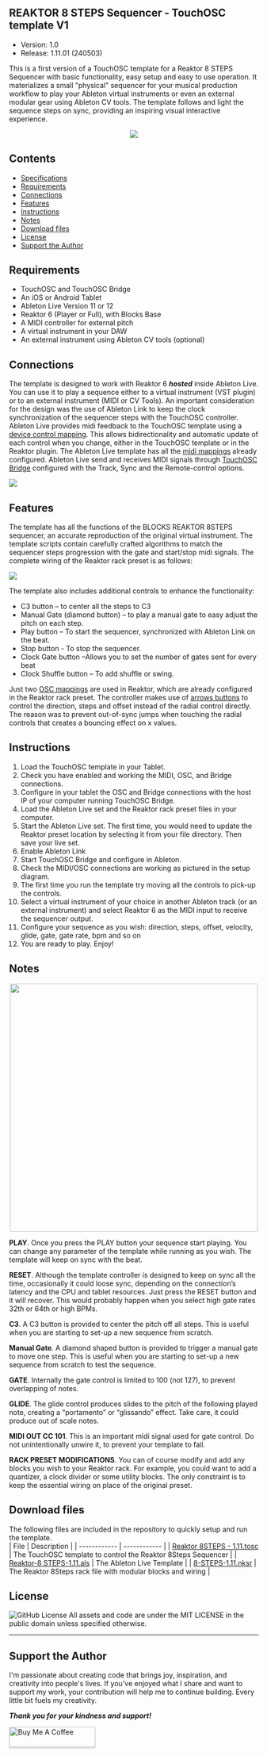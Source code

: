 ## REAKTOR 8 STEPS Sequencer - TouchOSC template V1
- Version: 1.0 
- Release: 1.11.01 (240503)

This is a first version of a TouchOSC template for a Reaktor 8 STEPS Sequencer with basic functionality, easy setup and easy to use operation. It materializes a small "physical" sequencer for your musical production workflow to play your Ableton virtual instruments or even an external modular gear using Ableton CV tools. The template follows and light the sequence steps on sync, providing an inspiring visual interactive experience.

<div align="center"> 

![](images/img0.gif)

</div>

## Contents
- [Specifications](SPECS.md)
- [Requirements](#requirements)
- [Connections](#connections)
- [Features](#features)
- [Instructions](#instructions)
- [Notes](#notes)
- [Download files](#Download-files)
- [License](#license)
- [Support the Author](#support-the-author)


## Requirements
-   TouchOSC and TouchOSC Bridge
-   An iOS or Android Tablet
-   Ableton Live Version 11 or 12
-   Reaktor 6 (Player or Full), with Blocks Base
-   A MIDI controller for external pitch
-   A virtual instrument in your DAW
-   An external instrument using  Ableton CV tools (optional)


## Connections
The template is designed to work with Reaktor 6 ***hosted*** inside Ableton Live. You can use it to play a sequence either to a virtual instrument (VST plugin) or to an external instrument (MIDI or CV Tools). An important consideration for the design was the use of Ableton Link to keep the clock synchronization of the sequencer steps with the TouchOSC controller. Ableton Live provides midi feedback to the TouchOSC template using a [device control mapping](images/img4.Ableton_Reaktor_Device_Controller.jpg). This allows bidirectionality and automatic update of each control when you change, either in the TouchOSC template or in the Reaktor plugin. The Ableton Live template has all the [midi mappings](images/img9.Ableton-MIDI-map.jpg) already configured. Ableton Live send and receives MIDI signals through [TouchOSC Bridge](images/img5.TouchOSC_Bridge_config.jpg) configured with the Track, Sync and the Remote-control options.

![](images/img3.Ableton_TouchOSC_setup.jpg)



## Features
The template has all the functions of the BLOCKS REAKTOR 8STEPS sequencer, an accurate reproduction of the original virtual instrument. The template scripts contain carefully crafted algorithms to match the sequencer steps progression with the gate and start/stop midi signals.  The complete wiring of the Reaktor rack preset is as follows: 

![](images/img6.Reaktor-8-STEPS-rack.jpg)

The template also includes additional controls to enhance the functionality:
- C3 button – to center all the steps to C3
- Manual Gate (diamond button) – to play a manual gate to easy adjust the pitch on each step. 
- Play button – To start the sequencer, synchronized with Ableton Link on the beat.
- Stop button - To stop the sequencer.
- Clock Gate button –Allows you to set the number of gates sent for every beat
- Clock Shuffle button – To add shuffle or swing.

Just two [OSC mappings](images/img7.Reaktor_OSC_map.jpg) are used in Reaktor, which are already configured in the Reaktor rack preset. The controller makes use of [arrows buttons](images/img8.Direction-Steps-Offset.png) to control the direction, steps and offset instead of the radial control directly. The reason was to prevent out-of-sync jumps when touching the radial controls that creates a bouncing effect on x values.



## Instructions
1. Load the TouchOSC template in your Tablet.
2. Check you have enabled and working the MIDI, OSC, and Bridge connections.
3. Configure in your tablet the OSC and Bridge connections with the host IP of your computer running TouchOSC Bridge. 
4. Load the Ableton Live set and the Reaktor rack preset files in your computer. 
5. Start the Ableton Live set. The first time, you would need to update the Reaktor preset location by selecting it from your file directory. Then save your live set. 
6. Enable Ableton Link
7. Start TouchOSC Bridge and configure in Ableton.
8. Check the MIDI/OSC connections are working as pictured in the setup diagram.
9. The first time you run the template try moving all the controls to pick-up the controls. 
10. Select a virtual instrument of your choice in another Ableton track (or an external instrument) and select Reaktor 6 as the MIDI input to receive the sequencer output. 
11. Configure your sequence as you wish: direction, steps, offset, velocity, glide, gate, gate rate, bpm and so on
12. You are ready to play. Enjoy!



## Notes

<div align="center">  
  <img src="images/img2.Reaktor-8STEPS_layout.png" with=500 height=500>
</div>

**PLAY**. Once you press the PLAY button your sequence start playing. You can change any parameter of the template while running as you wish. The template will keep on sync with the beat. 

**RESET**. Although the template controller is designed to keep on sync all the time, occasionally it could loose sync, depending on the connection’s latency and the CPU and tablet resources. Just press the RESET button and it will recover. This would probably happen when you select high gate rates 32th or 64th or high BPMs. 

**C3**. A C3 button is provided to center the pitch off all steps. This is useful when you are starting to set-up a new sequence from scratch.

**Manual Gate**. A diamond shaped button is provided to trigger a manual gate to move one step. This is useful when you are starting to set-up a new sequence from scratch to test the sequence.

**GATE**. Internally the gate control is limited to 100 (not 127), to prevent overlapping of notes. 

**GLIDE**. The glide control produces slides to the pitch of the following played note, creating a “portamento” or “glissando” effect. Take care, it could produce out of scale notes.

**MIDI OUT CC 101**. This is an important midi signal used for gate control. Do not unintentionally unwire it, to prevent your template to fail. 

**RACK PRESET MODIFICATIONS**. You can of course modify and add any blocks you wish to your Reaktor rack. For example, you could want to add a quantizer, a clock divider or some utility blocks. The only constraint is to keep the essential wiring on place of the original preset. 



## Download files
The following files are included in the repository to quickly setup and run the template.  
| File | Description   |
| ------------ | ------------ |
| [Reaktor 8STEPS - 1.11.tosc](touchosc/Reaktor-8STEPS-1.11.01.tosc) | The TouchOSC template to control the Reaktor 8Steps Sequencer  |
| [Reaktor-8 STEPS-1.11.als](files/Reaktor-8-STEPS-1.11.als)   | The Ableton Live Template   |
| [8-STEPS-1.11.nksr](files/8-STEPS-1.11_.nksr)  | The Reaktor 8Steps rack file with modular blocks and wiring |



## License
![GitHub License](https://img.shields.io/github/license/murry61/touchosc-reaktor-8steps)
All assets and code are under the MIT LICENSE in the public domain unless specified otherwise.

---

## Support the Author
<p> 
I'm passionate about creating code that brings joy, inspiration, and creativity into people's lives. If you've enjoyed what I share and want to support my work, your contribution will help me to continue building. Every little bit fuels my creativity.
</p>

**_Thank you for your kindness and support!_** 

<a href="https://www.buymeacoffee.com/r1c4rd0" target="_blank"><img src="https://www.buymeacoffee.com/assets/img/custom_images/orange_img.png" alt="Buy Me A Coffee" style="height: 41px !important;width: 174px !important;box-shadow: 0px 3px 2px 0px rgba(190, 190, 190, 0.5) !important;-webkit-box-shadow: 0px 3px 2px 0px rgba(190, 190, 190, 0.5) !important;" ></a>


